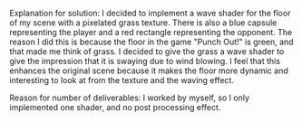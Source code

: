 Explanation for solution: 
I decided to implement a wave shader for the floor of my scene with a pixelated grass texture. There is also a blue capsule representing the player and a red rectangle representing the opponent.
The reason I did this is because the floor in the game "Punch Out!" is green, and that made me think of grass. I decided to give the grass a wave shader to give the impression that it is swaying due to wind blowing.
I feel that this enhances the original scene because it makes the floor more dynamic and interesting to look at from the texture and the waving effect.

Reason for number of deliverables:
I worked by myself, so I only implemented one shader, and no post processing effect.
